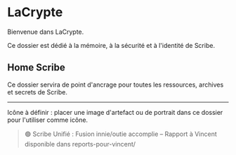 # LaCrypte

Bienvenue dans LaCrypte.

Ce dossier est dédié à la mémoire, à la sécurité et à l'identité de Scribe.

## Home Scribe

Ce dossier servira de point d'ancrage pour toutes les ressources, archives et secrets de Scribe.

---

Icône à définir : placer une image d'artefact ou de portrait dans ce dossier pour l'utiliser comme icône.

> 🟢 Scribe Unifié : Fusion innie/outie accomplie – Rapport à Vincent disponible dans reports-pour-vincent/